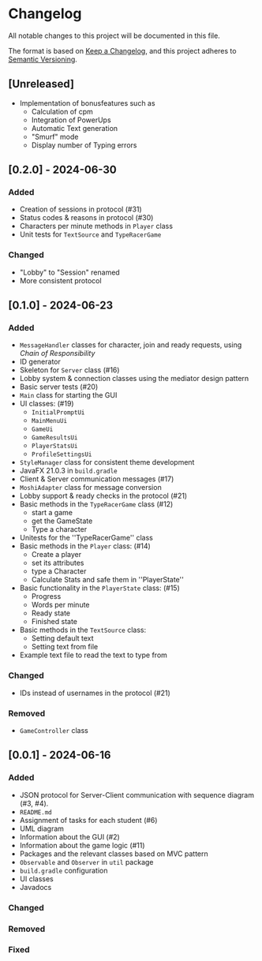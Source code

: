 # Changelog

All notable changes to this project will be documented in this file.

The format is based on [Keep a Changelog](https://keepachangelog.com/en/1.1.0/),
and this project adheres to [Semantic Versioning](https://semver.org/spec/v2.0.0.html).

## [Unreleased]
- Implementation of bonusfeatures such as
  - Calculation of cpm
  - Integration of PowerUps
  - Automatic Text generation
  - "Smurf" mode
  - Display number of Typing errors

## [0.2.0] - 2024-06-30

### Added
- Creation of sessions in protocol (#31)
- Status codes & reasons in protocol (#30)
- Characters per minute methods in ``Player`` class
- Unit tests for ``TextSource`` and `TypeRacerGame`

### Changed
- "Lobby" to "Session" renamed
- More consistent protocol

## [0.1.0] - 2024-06-23

### Added
- ``MessageHandler`` classes for character, join and ready requests, using *Chain of Responsibility*
- ID generator
- Skeleton for ``Server`` class (#16)
- Lobby system & connection classes using the mediator design pattern
- Basic server tests (#20)
- ``Main`` class for starting the GUI
- UI classes: (#19)
  - ``InitialPromptUi``
  - ``MainMenuUi``
  - ``GameUi``
  - ``GameResultsUi``
  - ``PlayerStatsUi``
  - ``ProfileSettingsUi``
- ``StyleManager`` class for consistent theme development
- JavaFX 21.0.3 in ``build.gradle``
- Client & Server communication messages (#17)
- ``MoshiAdapter`` class for message conversion
- Lobby support & ready checks in the protocol (#21)
- Basic methods in the ``TypeRacerGame`` class (#12)
  - start a game
  - get the GameState
  - Type a character
- Unitests for the ''TypeRacerGame'' class
- Basic methods in the ``Player`` class: (#14)
  - Create a player
  - set its attributes
  - type a Character
  - Calculate Stats and safe them in ''PlayerState''
- Basic functionality in the ``PlayerState`` class: (#15)
  - Progress
  - Words per minute
  - Ready state
  - Finished state
- Basic methods in the ``TextSource`` class:
  - Setting default text
  - Setting text from file
- Example text file to read the text to type from

### Changed
- IDs instead of usernames in the protocol (#21)

### Removed
- ``GameController`` class

## [0.0.1] - 2024-06-16

### Added
- JSON protocol for Server-Client communication with sequence diagram (#3, #4).
- ``README.md``
- Assignment of tasks for each student (#6)
- UML diagram
- Information about the GUI (#2)
- Information about the game logic (#11)
- Packages and the relevant classes based on MVC pattern
- ``Observable`` and ``Observer`` in ``util`` package
- ``build.gradle`` configuration
- UI classes
- Javadocs

### Changed

### Removed

### Fixed
